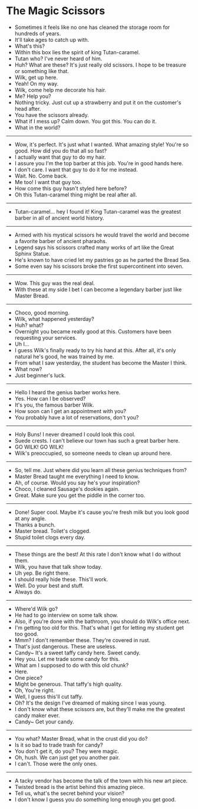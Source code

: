 # The Magic Scissors

- Sometimes it feels like no one has cleaned the storage room for hundreds of years.
- It'll take ages to catch up with.
- What's this?
- Within this box lies the spirit of king Tutan-caramel.
- Tutan who? I've never heard of him.
- Huh? What are these? It's just really old scissors. I hope to be treasure or something like that.
- Wilk, get up here.
- Yeah! On my way.
- Wilk, come help me decorate his hair.
- Me? Help you?
- Nothing tricky. Just cut up a strawberry and put it on the customer's head after.
- You have the scissors already.
- What if I mess up? Calm down. You got this. You can do it.
- What in the world?
* * *
- Wow, it's perfect. It's just what I wanted. What amazing style! You're so good. How did you do that all so fast?
- I actually want that guy to do my hair.
- I assure you I'm the top barber at this job. You're in good hands here.
- I don't care. I want that guy to do it for me instead.
- Wait. No. Come back.
- Me too! I want that guy too.
- How come this guy hasn't styled here before?
- Oh this Tutan-caramel thing might be real after all.
* * *
- Tutan-caramel... hey I found it! King Tutan-caramel was the greatest barber in all of ancient world history.
* * *
- Armed with his mystical scissors he would travel the world and become a favorite barber of ancient pharaohs.
- Legend says his scissors crafted many works of art like the Great Sphinx Statue.
- He's known to have cried let my pastries go as he parted the Bread Sea.
- Some even say his scissors broke the first supercontinent into seven.
* * *
- Wow. This guy was the real deal.
- With these at my side I bet I can become a legendary barber just like Master Bread.
* * *
- Choco, good morning.
- Wilk, what happened yesterday?
- Huh? what?
- Overnight you became really good at this. Customers have been requesting your services.
- Uh I...
- I guess Wilk's finally ready to try his hand at this. After all, it's only natural he's good, he was trained by me.
- From what I saw yesterday, the student has become the Master I think.
- What now?
- Just beginner's luck.
* * *
- Hello I heard the genius barber works here.
- Yes. How can I be observed?
- It's you, the famous barber Wilk.
- How soon can I get an appointment with you?
- You probably have a lot of reservations, don't you?
* * *
- Holy Buns! I never dreamed I could look this cool.
- Suede crests. I can't believe our town has such a great barber here.
- GO WILK! GO WILK!
- Wilk's preoccupied, so someone needs to clean up around here.
* * *
- So, tell me. Just where did you learn all these genius techniques from?
- Master Bread taught me everything I need to know.
- Ah, of course. Would you say he's your inspiration?
- Choco, I cleaned Sausage's dookies again.
- Great. Make sure you get the piddle in the corner too.
* * *
- Done! Super cool. Maybe it's cause you're fresh milk but you look good at any angle.
- Thanks a bunch.
- Master bread. Toilet's clogged.
- Stupid toilet clogs every day.
* * *
- These things are the best! At this rate I don't know what I do without them.
- Wilk, you have that talk show today.
- Uh yep. Be right there.
- I should really hide these. This'll work.
- Well. Do your best and stuff.
- Always do.
* * *
- Where'd Wilk go?
- He had to go interview on some talk show.
- Also, if you're done with the bathroom, you should do Wilk's office next.
- I'm getting too old for this. That's what I get for letting my student get too good.
- Mmm? I don't remember these. They're covered in rust.
- That's just dangerous. These are useless.
- Candy~ It's a sweet taffy candy here. Sweet candy.
- Hey you. Let me trade some candy for this.
- What am I supposed to do with this old chunk?
- Here.
- One piece?
- Might be generous. That taffy's high quality.
- Oh, You're right.
- Well, I guess this'll cut taffy.
- Oh? It's the design I've dreamed of making since I was young.
- I don't know what these scissors are, but they'll make me the greatest candy maker ever.
- Candy~ Get your candy.
* * *
- You what? Master Bread, what in the crust did you do?
- Is it so bad to trade trash for candy?
- You don't get it, do you? They were magic.
- Oh, hush. We can just get you another pair.
- I can't. Those were the only ones.
* * *
- A tacky vendor has become the talk of the town with his new art piece.
- Twisted bread is the artist behind this amazing piece.
- Tell us, what's the secret behind your vision?
- I don't know I guess you do something long enough you get good.
